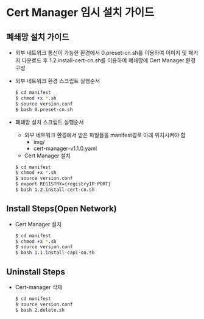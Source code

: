 # Cert Manager 임시 설치 가이드

## 폐쇄망 설치 가이드
* 외부 네트워크 통신이 가능한 환경에서 0.preset-cn.sh를 이용하여 이미지 및 패키지 다운로드 후 1.2.install-cert-cn.sh를 이용하여 폐쇄망에 Cert Manager 환경 구성
* 외부 네트워크 환경 스크립트 실행순서
    ```bash
    $ cd manifest
    $ chmod +x *.sh
    $ source version.conf
    $ bash 0.preset-cn.sh
    ```

* 폐쇄망 설치 스크립트 실행순서
    * 외부 네트워크 환경에서 받은 파일들을 manifest경로 아래 위치시켜야 함
        * img/
        * cert-manager-v1.1.0.yaml
    * Cert Manager 설치
    ```bash
    $ cd manifest
    $ chmod +x *.sh
    $ source version.conf
    $ export REGISTRY={registryIP:PORT}
    $ bash 1.2.install-cert-cn.sh
    ```

## Install Steps(Open Network)
* Cert Manager 설치
    ```bash
    $ cd manifest
    $ chmod +x *.sh
    $ source version.conf
    $ bash 1.1.install-capi-on.sh
    ```

## Uninstall Steps
* Cert-manager 삭제
    ```bash
    $ cd manifest
    $ source version.conf
    $ bash 2.delete.sh
    ```